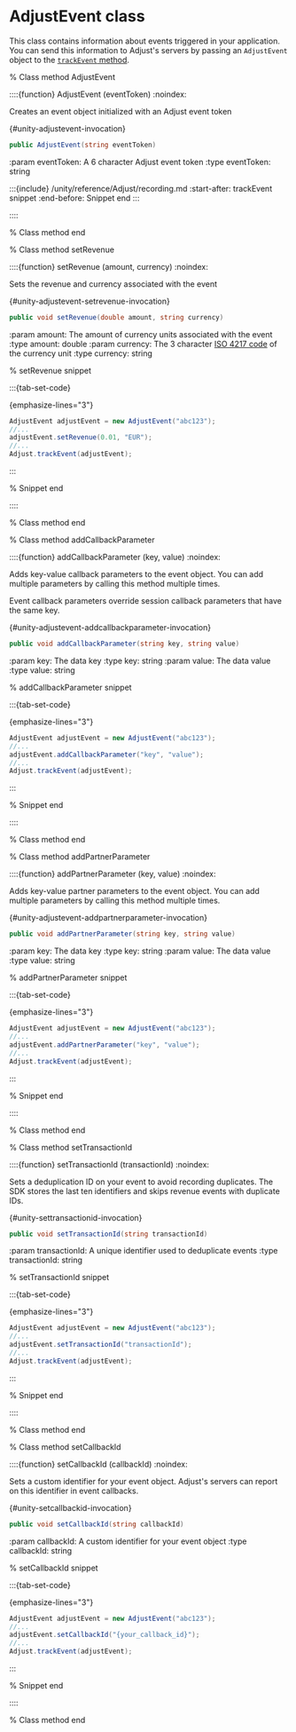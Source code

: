 # AdjustEvent class

This class contains information about events triggered in your application. You can send this information to Adjust's servers by passing an `AdjustEvent` object to the [`trackEvent` method](#unity-trackevent-invocation).

% Class method AdjustEvent

::::{function} AdjustEvent (eventToken)
:noindex:

Creates an event object initialized with an Adjust event token

{#unity-adjustevent-invocation}
```c#
public AdjustEvent(string eventToken)
```

:param eventToken: A 6 character Adjust event token
:type eventToken: string

:::{include} /unity/reference/Adjust/recording.md
:start-after: trackEvent snippet
:end-before: Snippet end
:::

::::

% Class method end

% Class method setRevenue

::::{function} setRevenue (amount, currency)
:noindex:

Sets the revenue and currency associated with the event

{#unity-adjustevent-setrevenue-invocation}
```c#
public void setRevenue(double amount, string currency)
```

:param amount: The amount of currency units associated with the event
:type amount: double
:param currency: The 3 character [ISO 4217 code](https://www.iban.com/currency-codes) of the currency unit
:type currency: string

% setRevenue snippet

:::{tab-set-code}

{emphasize-lines="3"}
```c#
AdjustEvent adjustEvent = new AdjustEvent("abc123");
//...
adjustEvent.setRevenue(0.01, "EUR");
//...
Adjust.trackEvent(adjustEvent);
```
:::

% Snippet end

::::

% Class method end

% Class method addCallbackParameter

::::{function} addCallbackParameter (key, value)
:noindex:

Adds key-value callback parameters to the event object. You can add multiple parameters by calling this method multiple times.

Event callback parameters override session callback parameters that have the same key.

{#unity-adjustevent-addcallbackparameter-invocation}
```c#
public void addCallbackParameter(string key, string value)
```

:param key: The data key
:type key: string
:param value: The data value
:type value: string

% addCallbackParameter snippet

:::{tab-set-code}

{emphasize-lines="3"}
```c#
AdjustEvent adjustEvent = new AdjustEvent("abc123");
//...
adjustEvent.addCallbackParameter("key", "value");
//...
Adjust.trackEvent(adjustEvent);
```

:::

% Snippet end

::::

% Class method end

% Class method addPartnerParameter

::::{function} addPartnerParameter (key, value)
:noindex:

Adds key-value partner parameters to the event object. You can add multiple parameters by calling this method multiple times.

{#unity-adjustevent-addpartnerparameter-invocation}
```c#
public void addPartnerParameter(string key, string value)
```

:param key: The data key
:type key: string
:param value: The data value
:type value: string

% addPartnerParameter snippet

:::{tab-set-code}

{emphasize-lines="3"}
```c#
AdjustEvent adjustEvent = new AdjustEvent("abc123");
//...
adjustEvent.addPartnerParameter("key", "value");
//...
Adjust.trackEvent(adjustEvent);
```

:::

% Snippet end

::::

% Class method end

% Class method setTransactionId

::::{function} setTransactionId (transactionId)
:noindex:

Sets a deduplication ID on your event to avoid recording duplicates. The SDK stores the last ten identifiers and skips revenue events with duplicate IDs.

{#unity-settransactionid-invocation}
```c#
public void setTransactionId(string transactionId)
```

:param transactionId: A unique identifier used to deduplicate events
:type transactionId: string

% setTransactionId snippet

:::{tab-set-code}

{emphasize-lines="3"}
```c#
AdjustEvent adjustEvent = new AdjustEvent("abc123");
//...
adjustEvent.setTransactionId("transactionId");
//...
Adjust.trackEvent(adjustEvent);
```

:::

% Snippet end

::::

% Class method end

% Class method setCallbackId

::::{function} setCallbackId (callbackId)
:noindex:

Sets a custom identifier for your event object. Adjust's servers can report on this identifier in event callbacks.

{#unity-setcallbackid-invocation}
```c#
public void setCallbackId(string callbackId)
```

:param callbackId: A custom identifier for your event object
:type callbackId: string

% setCallbackId snippet

:::{tab-set-code}

{emphasize-lines="3"}
```c#
AdjustEvent adjustEvent = new AdjustEvent("abc123");
//...
adjustEvent.setCallbackId("{your_callback_id}");
//...
Adjust.trackEvent(adjustEvent);
```
:::

% Snippet end

::::

% Class method end
